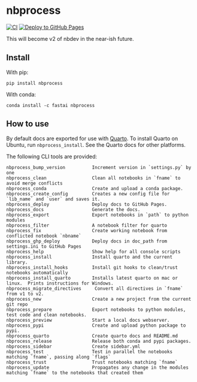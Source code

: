 nbprocess
================

<!-- WARNING: THIS FILE WAS AUTOGENERATED! DO NOT EDIT! -->

[![CI](https://github.com/fastai/nbprocess/actions/workflows/test.yaml/badge.svg)](https://github.com/fastai/nbprocess/actions/workflows/test.yaml)
[![Deploy to GitHub
Pages](https://github.com/fastai/nbprocess/actions/workflows/deploy.yaml/badge.svg)](https://github.com/fastai/nbprocess/actions/workflows/deploy.yaml)

This will become v2 of nbdev in the near-ish future.

## Install

With pip:

    pip install nbprocess

With conda:

    conda install -c fastai nbprocess

## How to use

By default docs are exported for use with [Quarto](https://quarto.org/).
To install Quarto on Ubuntu, run `nbprocess_install`. See the Quarto
docs for other platforms.

The following CLI tools are provided:

    nbprocess_bump_version          Increment version in `settings.py` by one
    nbprocess_clean                 Clean all notebooks in `fname` to avoid merge conflicts
    nbprocess_conda                 Create and upload a conda package.
    nbprocess_create_config         Creates a new config file for `lib_name` and `user` and saves it.
    nbprocess_deploy                Deploy docs to GitHub Pages.
    nbprocess_docs                  Generate the docs.
    nbprocess_export                Export notebooks in `path` to python modules
    nbprocess_filter                A notebook filter for quarto
    nbprocess_fix                   Create working notebook from conflicted notebook `nbname`
    nbprocess_ghp_deploy            Deploy docs in doc_path from settings.ini to GitHub Pages
    nbprocess_help                  Show help for all console scripts
    nbprocess_install               Install quarto and the current library.
    nbprocess_install_hooks         Install git hooks to clean/trust notebooks automatically
    nbprocess_install_quarto        Installs latest quarto on mac or linux.  Prints instructions for Windows.
    nbprocess_migrate_directives     Convert all directives in `fname` from v1 to v2.
    nbprocess_new                   Create a new project from the current git repo
    nbprocess_prepare               Export notebooks to python modules, test code and clean notebooks.
    nbprocess_preview               Start a local docs webserver.
    nbprocess_pypi                  Create and upload python package to pypi.
    nbprocess_quarto                Create quarto docs and README.md
    nbprocess_release               Release both conda and pypi packages.
    nbprocess_sidebar               Create sidebar.yml
    nbprocess_test                  Test in parallel the notebooks matching `fname`, passing along `flags`
    nbprocess_trust                 Trust notebooks matching `fname`
    nbprocess_update                Propagates any change in the modules matching `fname` to the notebooks that created them
